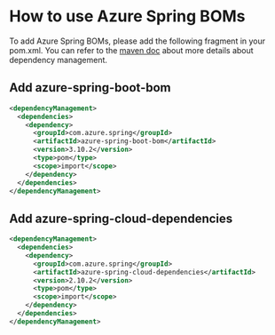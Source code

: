 # How to use Azure Spring BOMs

To add Azure Spring BOMs, please add the following fragment in your pom.xml.
You can refer to the [maven doc] about more details about dependency management.

## Add azure-spring-boot-bom

[//]: # ({x-version-update-start;com.azure.spring:azure-spring-boot-bom;current})
```xml
<dependencyManagement>
  <dependencies>
    <dependency>
      <groupId>com.azure.spring</groupId>
      <artifactId>azure-spring-boot-bom</artifactId>
      <version>3.10.2</version>
      <type>pom</type>
      <scope>import</scope>
    </dependency>
  </dependencies>
</dependencyManagement>
```
[//]: # ({x-version-update-end})

## Add azure-spring-cloud-dependencies

[//]: # ({x-version-update-start;com.azure.spring:azure-spring-cloud-dependencies;current})
```xml
<dependencyManagement>
  <dependencies>
    <dependency>
      <groupId>com.azure.spring</groupId>
      <artifactId>azure-spring-cloud-dependencies</artifactId>
      <version>2.10.2</version>
      <type>pom</type>
      <scope>import</scope>
    </dependency>
  </dependencies>
</dependencyManagement>
```
[//]: # ({x-version-update-end})

[maven doc]: https://maven.apache.org/